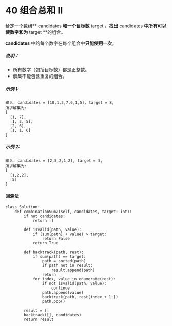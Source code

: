 # 40 组合总和 II




给定一个数组** candidates **和一个目标数** target **，找出** candidates **中所有可以使数字和为** target **的组合。

**candidates** 中的每个数字在每个组合中**只能使用一次**。

##### 说明：

- 所有数字（包括目标数）都是正整数。
- 解集不能包含重复的组合。

##### 示例 1:

```
输入: candidates = [10,1,2,7,6,1,5], target = 8,
所求解集为:
[
  [1, 7],
  [1, 2, 5],
  [2, 6],
  [1, 1, 6]
]
```

##### 示例 2:

```
输入: candidates = [2,5,2,1,2], target = 5,
所求解集为:
[
  [1,2,2],
  [5]
]
```

#### 回溯法

```
class Solution:
    def combinationSum2(self, candidates, target: int):
        if not candidates:
            return []

        def isvalid(path, value):
            if (sum(path) + value) > target:
                return False
            return True

        def backtrack(path, rest):
            if sum(path) == target:
                path = sorted(path)
                if path not in result:
                    result.append(path)
                return
            for index, value in enumerate(rest):
                if not isvalid(path, value):
                    continue
                path.append(value)
                backtrack(path, rest[index + 1:])
                path.pop()

        result = []
        backtrack([], candidates)
        return result
```
